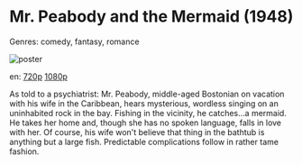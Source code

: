 # Mr. Peabody and the Mermaid (1948)

Genres: comedy, fantasy, romance

![poster](http://image.tmdb.org/t/p/w500/zi4MRJrM8oBrPheeRhnxSUEBia8.jpg)

en:
  [720p](magnet:?xt=urn:btih:C1D90B27B28E66C54A92EC2A25F67D35F82E9E39&tr=udp://glotorrents.pw:6969/announce&tr=udp://tracker.opentrackr.org:1337/announce&tr=udp://torrent.gresille.org:80/announce&tr=udp://tracker.openbittorrent.com:80&tr=udp://tracker.coppersurfer.tk:6969&tr=udp://tracker.leechers-paradise.org:6969&tr=udp://p4p.arenabg.ch:1337&tr=udp://tracker.internetwarriors.net:1337)
  [1080p](magnet:?xt=urn:btih:F04C2482ACB5619CFEAD8CFCB2A01DE1D2743D15&tr=udp://glotorrents.pw:6969/announce&tr=udp://tracker.opentrackr.org:1337/announce&tr=udp://torrent.gresille.org:80/announce&tr=udp://tracker.openbittorrent.com:80&tr=udp://tracker.coppersurfer.tk:6969&tr=udp://tracker.leechers-paradise.org:6969&tr=udp://p4p.arenabg.ch:1337&tr=udp://tracker.internetwarriors.net:1337)
  


As told to a psychiatrist: Mr. Peabody, middle-aged Bostonian on vacation with his wife in the Caribbean, hears mysterious, wordless singing on an uninhabited rock in the bay. Fishing in the vicinity, he catches...a mermaid. He takes her home and, though she has no spoken language, falls in love with her. Of course, his wife won't believe that thing in the bathtub is anything but a large fish. Predictable complications follow in rather tame fashion.